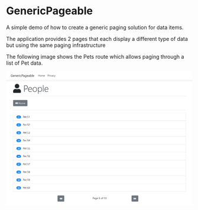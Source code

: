 # GenericPageable

A simple demo of how to create a generic paging solution for data items.

The application provides 2 pages that each display a different type of data but using the same paging infrastructure

The following image shows the Pets route which allows paging through a list of Pet data.

![alt text](https://github.com/dneimke/GenericPageable/blob/master/paging-example.png?raw=true)
